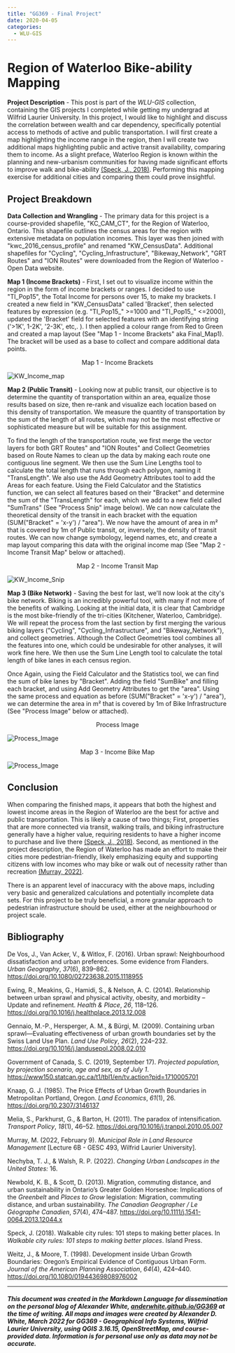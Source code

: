 ```yaml
---
title: "GG369 - Final Project"
date: 2020-04-05
categories:
  - WLU-GIS
---
```

# Region of Waterloo Bike-ability Mapping

**Project Description** - This post is part of the _WLU-GIS_ collection, containing the GIS projects I completed while getting my undergrad at Wilfrid Laurier University. In this project, I would like to highlight and discuss the correlation between wealth and car dependency, specifically potential access to methods of active and public transportation. I will first create a map highlighting the income range in the region, then I will create two additional maps highlighting public and active transit availability, comparing them to income. As a slight preface, Waterloo Region is known within the planning and new-urbanism communities for having made significant efforts to improve walk and bike-ability [(Speck, J., 2018)](#Bibliography). Performing this mapping exercise for additional cities and comparing them could prove insightful. 

## Project Breakdown 

**Data Collection and Wrangling** - The primary data for this project is a course-provided shapefile, "KC_CAM_CT", for the Region of Waterloo, Ontario. This shapefile outlines the census areas for the region with extensive metadata on population incomes. This layer was then joined with "kwc_2016_census_profile" and renamed "KW_CensusData". Additional shapefiles for "Cycling", "Cycling_Infrastructure", "Bikeway_Network", "GRT Routes" and "ION Routes" were downloaded from the Region of Waterloo - Open Data website. 

**Map 1 (Income Brackets)** - First, I set out to visualize income within the region in the form of income brackets or ranges. I decided to use  "TI_Pop15", the Total Income for persons over 15, to make my brackets. I created a new field in "KW_CensusData" called 'Bracket', then selected features by expression (e.g. "TI_Pop15_" >=1000 and "TI_Pop15_" <=2000), updated the 'Bracket' field for selected features with an identifying string ('>1K', 1-2K', '2-3K', etc,. ). I then applied a colour range from  Red to Green and created a map layout (See "Map 1 - Income Brackets" aka Final_Map1). The bracket will be used as a base to collect and compare additional data points.

<div style="page-break-after: always;"></div>

<p style="text-align: center;">Map 1 - Income Brackets</p>

![KW_Income_map](/assets/images/gg369/KW_Income_Map.jpg)

**Map 2 (Public Transit)** - Looking now at public transit, our objective is to determine the quantity of transportation within an area, equalize those results based on size, then re-rank and visualize each location based on this density of transportation. We measure the quantity of transportation by the sum of the length of all routes, which may not be the most effective or sophisticated measure but will be suitable for this assignment. 

To find the length of the transportation route, we first merge the vector layers for both GRT Routes" and "ION Routes" and  Collect Geometries based on Route Names to clean up the data by making each route one contiguous line segment. We then use the Sum Line Lengths tool to calculate the total length that runs through each polygon, naming it "TransLength". We also use the Add Geometry Attributes tool to add the Areas for each feature. Using the Field Calculator and the Statistics function, we can select all features based on their "Bracket" and determine the sum of the "TransLength" for each, which we add to a new field called "SumTrans" (See "Process Snip" image below). We can now calculate the theoretical density of the transit in each bracket with the equation (SUM("Bracket" = 'x-y') / "area"). We now have the amount of area in m² that is covered by 1m of Public transit, or, inversely, the density of transit routes. We can now change symbology, legend names, etc, and create a map layout comparing this data with the original income map (See "Map 2 - Income Transit Map" below or attached).
<div style="page-break-after: always;"></div>

<p style="text-align: center;">Map 2 - Income Transit Map</p>

![KW_Income_Snip](/assets/images/gg369/Income_Transit_Map.jpg)

**Map 3 (Bike Network)** - Saving the best for last, we'll now look at the city's bike network. Biking is an incredibly powerful tool, with many if not more of the benefits of walking. Looking at the initial data, it is clear that Cambridge is the most bike-friendly of the tri-cities (Kitchener, Waterloo, Cambridge). We will repeat the process from the last section by first merging the various biking layers ("Cycling", "Cycling_Infrastructure", and "Bikeway_Network"), and collect geometries. Although the Collect Geometries tool combines all the features into one, which could be undesirable for other analyses, it will work fine here. We then use the Sum Line Length tool to calculate the total length of bike lanes in each census region. 

Once Again, using the Field Calculator and the Statistics tool, we can find the sum of bike lanes by "Bracket". Adding the field "SumBike" and filling each bracket, and using Add Geometry Attributes to get the "area". Using the same process and equation as before (SUM("Bracket" = 'x-y') / "area"), we can determine the area in m² that is covered by 1m of Bike Infrastructure (See "Process Image" below or attached).

<div style="page-break-after: always;"></div>
<p style="text-align: center;">Process Image</p>

![Process_Image](/assets/images/gg369/Process_Snip.jpg)

<p style="text-align: center;">Map 3 - Income Bike Map</p>

![Process_Image](/assets/images/gg369/Income_Bike_Map.jpg)



## Conclusion

When comparing the finished maps, it appears that both the highest and lowest income areas in the Region of Waterloo are the best for active and public transportation. This is likely a cause of two things; First, properties that are more connected via transit, walking trails, and biking infrastructure generally have a higher value, requiring residents to have a higher income to purchase and live there [(Speck, J., 2018)](#Bibliography). Second, as mentioned in the project description, the Region of Waterloo has made an effort to make their cities more pedestrian-friendly, likely emphasizing equity and supporting citizens with low incomes who may bike or walk out of necessity rather than recreation [(Murray, 2022)](#Bibliography).

There is an apparent level of inaccuracy with the above maps, including very basic and generalized calculations and potentially incomplete data sets. For this project to be truly beneficial, a more granular approach to pedestrian infrastructure should be used, either at the neighbourhood or project scale.

## Bibliography

De Vos, J., Van Acker, V., & Witlox, F. (2016). Urban sprawl: Neighbourhood dissatisfaction and urban preferences. Some evidence from Flanders. *Urban Geography*, *37*(6), 839–862. https://doi.org/10.1080/02723638.2015.1118955

Ewing, R., Meakins, G., Hamidi, S., & Nelson, A. C. (2014). Relationship between urban sprawl and physical activity, obesity, and morbidity – Update and refinement. *Health & Place*, *26*, 118–126. https://doi.org/10.1016/j.healthplace.2013.12.008

Gennaio, M.-P., Hersperger, A. M., & Bürgi, M. (2009). Containing urban sprawl—Evaluating effectiveness of urban growth boundaries set by the Swiss Land Use Plan. *Land Use Policy*, *26*(2), 224–232. https://doi.org/10.1016/j.landusepol.2008.02.010

Government of Canada, S. C. (2019, September 17). *Projected population, by projection scenario, age and sex, as of July 1*. https://www150.statcan.gc.ca/t1/tbl1/en/tv.action?pid=1710005701

Knaap, G. J. (1985). The Price Effects of Urban Growth Boundaries in Metropolitan Portland, Oregon. *Land Economics*, *61*(1), 26. https://doi.org/10.2307/3146137

Melia, S., Parkhurst, G., & Barton, H. (2011). The paradox of intensification. *Transport Policy*, *18*(1), 46–52. https://doi.org/10.1016/j.tranpol.2010.05.007

Murray, M. (2022, February 9). *Municipal Role in Land Resource Management* [Lecture 6B - GESC 493, Wilfrid Laurier University].

Nechyba, T. J., & Walsh, R. P. (2022). *Changing Urban Landscapes in the United States:* 16.

Newbold, K. B., & Scott, D. (2013). Migration, commuting distance, and urban sustainability in Ontario’s Greater Golden Horseshoe: Implications of the *Greenbelt* and *Places to Grow* legislation: Migration, commuting distance, and urban sustainability. *The Canadian Geographer / Le Géographe Canadien*, *57*(4), 474–487. https://doi.org/10.1111/j.1541-0064.2013.12044.x

Speck, J. (2018). Walkable city rules: 101 steps to making better places. In *Walkable city rules: 101 steps to making better places*. Island Press.

Weitz, J., & Moore, T. (1998). Development inside Urban Growth Boundaries: Oregon’s Empirical Evidence of Contiguous Urban Form. *Journal of the American Planning Association*, *64*(4), 424–440. https://doi.org/10.1080/01944369808976002

---
##### This document was created in the Markdown Language for dissemination on the personal blog of Alexander White, [anderwhite.github.io/GG369](https://anderwhite.github.io/) at the time of writing. All maps and images were created by Alexander D. White, March 2022 for GG369 - Geographical Info Systems, Wilfrid Laurier University, using QGIS 3.16.15, OpenStreetMap, and course-provided data. Information is for personal use only as data may not be accurate.